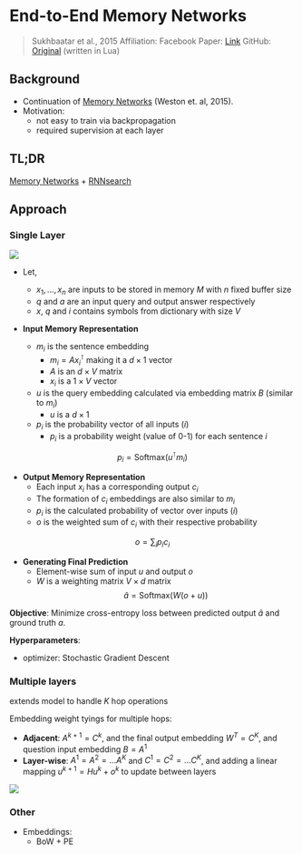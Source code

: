 # End-to-End Memory Networks
> Sukhbaatar et al., 2015 
> Affiliation: Facebook
> Paper: [Link](https://arxiv.org/abs/1503.08895)
> GitHub: [Original](https://github.com/facebook/MemNN/tree/master/MemN2N-lang-model) (written in Lua)

## Background
- Continuation of [Memory Networks](https://arxiv.org/abs/1410.3916) (Weston et. al, 2015).
- Motivation: 
    - not easy to train via backpropagation
    - required supervision at each layer

## TL;DR

[Memory Networks](https://arxiv.org/abs/1410.3916) + [RNNsearch](https://arxiv.org/abs/1409.0473)

## Approach
### Single Layer
![](https://i.imgur.com/LsfIt9X.png)

- Let,
    - $x_1,...,x_n$ are inputs to be stored in memory $M$ with $n$ fixed buffer size
    - $q$ and $a$ are an input query and output answer respectively
    - $x$, $q$ and $i$ contains symbols from dictionary with size $V$

- **Input Memory Representation**
    - $m_i$ is the sentence embedding
        - $m_i = A x_i^\intercal$ making it a $d \times 1$ vector
        - $A$ is an $d \times V$ matrix
        - $x_i$ is a $1 \times V$ vector
    - $u$ is the query embedding calculated via embedding matrix $B$ (similar to $m_i$)
    	- $u$ is a $d \times 1$
    - $p_i$ is the probability vector of all inputs $(i)$
        - $p_i$ is a probability weight (value of 0-1) for each sentence $i$

$$
p_i = \text{Softmax}(u^\intercal m_i)
$$

- **Output Memory Representation**
    - Each input $x_i$ has a corresponding output $c_i$
    - The formation of $c_i$ embeddings are also similar to $m_i$
    - $p_i$ is the calculated probability of vector over inputs $(i)$
    - $o$ is the weighted sum of $c_i$ with their respective probability

$$
o = \sum_i p_i c_i
$$

- **Generating Final Prediction**
    - Element-wise sum of input $u$ and output $o$ 
    - $W$ is a weighting matrix $V \times d$ matrix 
$$
\hat{a} = \text{Softmax}(W(o+u))
$$

**Objective**: Minimize cross-entropy loss between predicted output $\hat{a}$ and ground truth $a$.

**Hyperparameters**: 
- optimizer: Stochastic Gradient Descent

### Multiple layers
extends model to handle $K$ hop operations

Embedding weight tyings for multiple hops:
- **Adjacent**: $A^{k+1} = C^{k}$, and the final output embedding $W^T = C^K$, and question input embedding $B = A^1$
- **Layer-wise**: $A^1=A^2=...A^K$ and $C^1=C^2=...C^K$, and adding a linear mapping $u^{k+1} = Hu^k+o^k$ to update between layers

![](https://i.imgur.com/bwWOaIj.png)

### Other
- Embeddings:
    - BoW + PE
